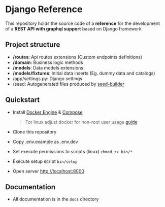 # Django Reference

This repository holds the source code of a **reference** for the development of a **REST API with graphql support** based on Django framework

## Project structure

-   **/routes**: Api routes extensions (Custom endpoints definitions)
-   **/domain**: Business logic methods
-   **/models**: Data models extensions
-   **/models/fixtures**: Initial data inserts (Eg. dummy data and catalogs)
-   /app/settings.py: Django settings
-   /seed: Autogenerated files produced by [seed-builder](./docs/060_seed_builder.md)

## Quickstart

-   Install [Docker Engine](https://docs.docker.com/engine/install/) & [Compose](https://docs.docker.com/compose/install/)
    >   For linux adjust docker for non-root user usage [guide](https://docs.docker.com/engine/install/linux-postinstall/#manage-docker-as-a-non-root-user)
-   Clone this repository
-   Copy .env.example as .env.dev
-   Set execute permissions to scripts (linux) `chmod +x bin/*`
-   Execute setup script `bin/setup`

-   Open server [http://localhost:8000](http://localhost:8000)

## Documentation

-   All documentation is in the `docs` directory